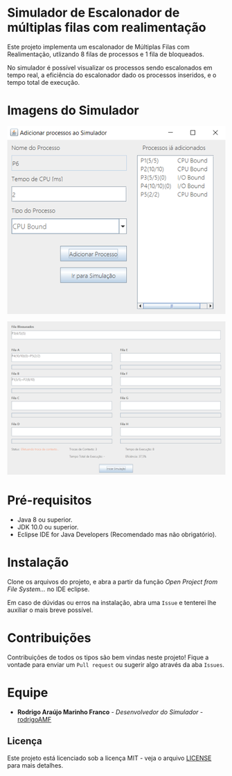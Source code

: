 # Simulador de Escalonador de múltiplas filas com realimentação

Este projeto implementa um escalonador de Múltiplas Filas com Realimentação, utlizando 8 filas de processos e 1 fila de bloqueados. 

No simulador é possível visualizar os processos sendo escalonados em tempo real, a eficiência do escalonador dado os processos inseridos, e o tempo total de execução.

# Imagens do Simulador
<p align = "center">
  <img src="https://github.com/rodrigoAMF/multilevel-queue-scheduler/blob/master/imgs/adicionando-processos-simulador.png" alt="Adicionado Processos" width="600"/>
</p>
<p align = "center">
  <img src="https://github.com/rodrigoAMF/multilevel-queue-scheduler/blob/master/imgs/simulador.png" alt="Simulador" width="600"/>
</p>

# Pré-requisitos
* Java 8 ou superior.
* JDK 10.0 ou superior.
* Eclipse IDE for Java Developers (Recomendado mas não obrigatório).

# Instalação
Clone os arquivos do projeto, e abra a partir da função *Open Project from File System...* no IDE eclipse.

Em caso de dúvidas ou erros na instalação, abra uma `Issue` e tenterei lhe auxiliar o mais breve possível.

# Contribuições
Contribuições de todos os tipos são bem vindas neste projeto! Fique a vontade para enviar um `Pull request` ou sugerir algo através da aba `Issues`.

# Equipe

* **Rodrigo Araújo Marinho Franco** - *Desenvolvedor do Simulador* - [rodrigoAMF](https://github.com/rodrigoAMF)

## Licença

Este projeto está licenciado sob a licença MIT - veja o arquivo [LICENSE](LICENSE) para mais detalhes.

